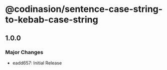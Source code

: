 # @codinasion/sentence-case-string-to-kebab-case-string

## 1.0.0

### Major Changes

- eadd657: Initial Release
